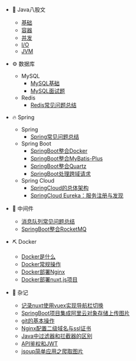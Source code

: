 <!-- * 💻 计算机基础
  * [计算机网络](./docs/cs/计算机网络.md) -->
* 🍵 Java八股文
  * [基础](./docs/Java/Java基础八股文.md)
  * [容器](./docs/Java/Java容器八股文.md)
  * [并发](./docs/Java/Java并发八股文.md)
  * [I/O](./docs/Java/JavaIO八股文.md)
  * [JVM](./docs/Java/JavaJvm八股文.md)

* ⚙️ 数据库
  * MySQL
    * [MySQL基础](./docs/Mysql/MySQL基础.md)
    * [MySQL面试题](./docs/Mysql/MySQL概论面试题.md)
  * Redis
    * [Redis常见问题总结](./doc/../docs/Redis/Redis常见问题总结.md)

* 🔥 Spring
  * Spring
    * [Spring常见问题总结](./docs/Spring/Spring常见问题总结.md)
  * Spring Boot
    * [SpringBoot整合Docker](./docs/SpringBoot/SpringBoot整合Docker.md)
    * [SpringBoot整合MyBatis-Plus](./docs/SpringBoot/SpringBoot整合MyBatis-Plus.md)
    * [SpringBoot整合Quartz](./docs/SpringBoot/SpringBoot整合Quartz.md)
    * [SpringBoot处理跨域请求](./docs/SpringBoot/SpringBoot处理跨域请求.md)
  * Spring Cloud
    * [SpringCloud的总体架构](./docs/SpringCloud/SpringCloud总体架构.md)
    * [SpringCloud Eureka：服务注册与发现](./docs/SpringCloud/SpringCloud_Eureka：服务注册与发现.md)
    
* 🧲 中间件
  * [消息队列常见问题总结](./docs/中间件/消息队列常见问题总结.md)
  * [SpringBoot整合RocketMQ](./docs/中间件/SpringBoot整合RocketMQ.md)

* ⛏️ Docker
  * [Docker是什么](./docs/Docker/什么是Docker.md)
  * [Docker常规操作](./docs/Docker/Docker常规操作.md)
  * [Docker部署Nginx](./docs/Docker/Docker部署Nginx.md)
  * [Docker部署nuxt.js项目](docs/Docker/Docker部署nuxt.js项目.md)

* 🤡 杂记
  <!-- * 消息推送平台 austin
    * [环境搭建](./docs/杂记/austin项目学习/环境搭建.md) -->
  * [记录nuxt使用vuex实现导航栏切换](./docs/杂记/nuxt.js项目使用vuex实现导航栏切换.md)
  * [SpringBoot项目集成阿里云对象存储上传图片](./docs/杂记/SpringBoot项目集成阿里云对象存储上传图片.md)
  * [git的基本操作](./docs/杂记/git基本操作.md)
  * [Nginx配置二级域名与ssl证书](./docs/杂记/Nginx配置二级域名与https.md)
  * [Java中过滤器和拦截器的区别](./docs/杂记/Java中过滤器和拦截器的区别.md)
  * [API鉴权和JWT](./docs/杂记/JWT_Api鉴权.md)
  * [jsoup简单应用之爬取图片](./docs/杂记/jsoup简单应用之爬取图片.md)


